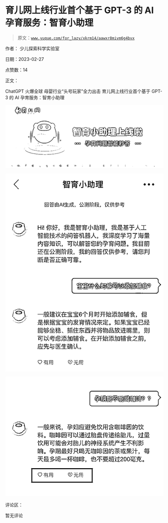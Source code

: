 # 育儿网上线行业首个基于 GPT-3 的 AI 孕育服务：智育小助理

> 原文：[`www.yuque.com/for_lazy/xkrm14/aawxr8mivm6g4bvx`](https://www.yuque.com/for_lazy/xkrm14/aawxr8mivm6g4bvx)

作者： 少儿探索科学实验室 

日期：2023-02-27 

点赞数：14 

正文： 

ChatGPT 火爆全球 母婴行业“头号玩家”全力出击 育儿网上线行业首个基于 GPT-3 的 AI 孕育服务：智育小助理 

![](img/fb59f8a8daefe3edb54887884364a7dd.png) 

![](img/e6cdbb0256b759185fc085ace634e252.png) 

![](img/bde77a2082b92732325ab8ef2abc36d3.png) 

评论区： 

暂无评论 

